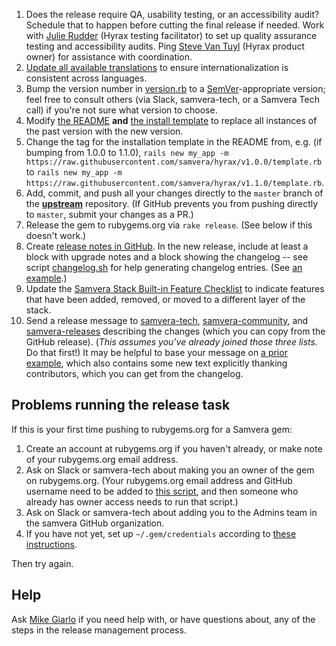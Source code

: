 1. Does the release require QA, usability testing, or an accessibility audit? Schedule that to happen before cutting the final release if needed. Work with [Julie Rudder](https://github.com/julesies) (Hyrax testing facilitator) to set up quality assurance testing and accessibility audits. Ping [Steve Van Tuyl](https://github.com/vantuyls) (Hyrax product owner) for assistance with coordination.
1. [Update all available translations](https://github.com/samvera/hyrax/wiki/Translations-(internationalization)#update-translations) to ensure internationalization is consistent across languages.
1. Bump the version number in [version.rb](https://github.com/samvera/hyrax/blob/master/lib/hyrax/version.rb) to a [SemVer](http://semver.org/)-appropriate version; feel free to consult others (via Slack, samvera-tech, or a Samvera Tech call) if you're not sure what version to choose.
1. Modify [the README](https://github.com/samvera/hyrax/blob/master/README.md) **and** [the install template](https://github.com/samvera/hyrax/blob/master/template.rb) to replace all instances of the past version with the new version.
1. Change the tag for the installation template in the README from, e.g. (if bumping from 1.0.0 to 1.1.0), `rails new my_app -m https://raw.githubusercontent.com/samvera/hyrax/v1.0.0/template.rb` to `rails new my_app -m https://raw.githubusercontent.com/samvera/hyrax/v1.1.0/template.rb`.
1. Add, commit, and push all your changes directly to the `master` branch of the **[upstream](https://github.com/samvera/hyrax)** repository. (If GitHub prevents you from pushing directly to `master`, submit your changes as a PR.)
1. Release the gem to rubygems.org via `rake release`. (See below if this doesn't work.)
1. Create [release notes in GitHub](https://github.com/samvera/hyrax/releases/new). In the new release, include at least a block with upgrade notes and a block showing the changelog -- see script [changelog.sh](https://github.com/samvera/hydra/blob/master/script/changelog.sh) for help generating changelog entries. (See [an example](https://github.com/samvera/hyrax/releases/tag/v2.0.0).)
1. Update the [Samvera Stack Built-in Feature Checklist](https://wiki.duraspace.org/display/samvera/Built-in+Feature+Checklist) to indicate features that have been added, removed, or moved to a different layer of the stack.
1. Send a release message to [samvera-tech](mailto:samvera-tech@googlegroups.com), [samvera-community](mailto:samvera-community@googlegroups.com), and [samvera-releases](mailto:samvera-releases@googlegroups.com) describing the changes (which you can copy from the GitHub release). (*This assumes you've already joined those three lists.* Do that first!) It may be helpful to base your message on [a prior example](https://groups.google.com/forum/#!topic/samvera-releases/SvQAhtIgpqA), which also contains some new text explicitly thanking contributors, which you can get from the changelog.

## Problems running the release task

If this is your first time pushing to rubygems.org for a Samvera gem:
  1. Create an account at rubygems.org if you haven't already, or make note of your rubygems.org email address.
  1. Ask on Slack or samvera-tech about making you an owner of the gem on rubygems.org. (Your rubygems.org email address and GitHub username need to be added to [this script](https://github.com/samvera/hydra/blob/master/script/grant_revoke_gem_authority.rb#L19), and then someone who already has owner access needs to run that script.)
  1. Ask on Slack or samvera-tech about adding you to the Admins team in the samvera GitHub organization.
  1. If you have not yet, set up `~/.gem/credentials` according to [these instructions](https://rubygems.org/profile/edit).

Then try again.

## Help

Ask [Mike Giarlo](https://github.com/mjgiarlo) if you need help with, or have questions about, any of the steps in the release management process.